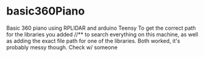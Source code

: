 # basic360Piano
Basic 360 piano using RPLIDAR and arduino Teensy
To get the correct path for the libraries you added //** to search everything on this machine, as well as adding the exact file path for one of the libraries. Both worked, it's probably messy though. Check w/ someone
